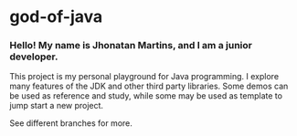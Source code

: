 # god-of-java

### Hello! My name is Jhonatan Martins, and I am a junior developer.

This project is my personal playground for Java programming. I explore many features of the JDK and other third party libraries. Some demos can be used as reference and study, while some may be used as template to jump start a new project.

See different branches for more.
